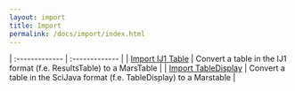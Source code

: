 ```yaml
---
layout: import
title: Import
permalink: /docs/import/index.html
---
```



| :------------- | :------------- |
| [Import IJ1 Table](./Import_IJ1)       | Convert a table in the IJ1 format (f.e. ResultsTable) to a MarsTable       |
| [Import TableDisplay](./Import_TableDisplay)       | Convert a table in the SciJava format (f.e. TableDisplay) to a Marstable       |
